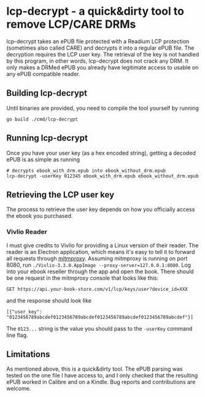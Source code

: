 # lcp-decrypt - a quick&dirty tool to remove LCP/CARE DRMs

lcp-decrypt takes an ePUB file protected with a Readium LCP protection
(sometimes also called CARE) and decrypts it into a regular ePUB file. The
decryption requires the LCP user key. The retrieval of the key is not handled
by this program, in other words, lcp-decrypt does not crack any DRM. It only
makes a DRMed ePUB you already have legitimate access to usable on any ePUB
compatible reader.

## Building lcp-decrypt

Until binaries are provided, you need to compile the tool yourself by running

```
go build ./cmd/lcp-decrypt
```

## Running lcp-decrypt

Once you have your user key (as a hex encoded string), getting a decoded ePUB is as simple as running

```
# decrypts ebook_with_drm.epub into ebook_without_drm.epub
lcp-decrypt -userKey 012345 ebook_with_drm.epub ebook_without_drm.epub
```

## Retrieving the LCP user key

The process to retrieve the user key depends on how you officially access the
ebook you purchased.

### Vivlio Reader

I must give credits to Vivlio for providing a Linux version of their reader.
The reader is an Electron application, which means it's easy to tell it to
forward all requests through [mitmproxy](https://mitmproxy.org/). Assuming
mitmproxy is running on port 8080, run `./Vivlio-3.3.0.AppImage
--proxy-server=127.0.0.1:8080`. Log into your ebook reseller through the app
and open the book. There should be one request in the mitmproxy console that
looks like this:

```
GET https://api.your-book-store.com/v1/lcp/keys/user?device_id=XXX
```

and the response should look like

```
[{"user_key": "0123456789abcdef0123456789abcdef0123456789abcdef0123456789abcdef"}]
```

The `0123...` string is the value you should pass to the `-userKey` command
line flag.

## Limitations

As mentioned above, this is a quick&dirty tool. The ePUB parsing was tested
on the one file I have access to, and I only checked that the resulting ePUB
worked in Calibre and on a Kindle. Bug reports and contributions are welcome.
